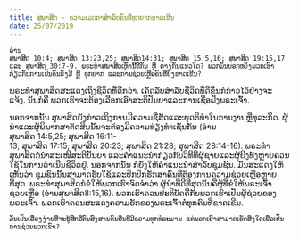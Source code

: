 ```yaml
---
title: ສຸພາສິດ - ຄວາມເມດຕາສຳລັບຄົນທີ່ທຸກຍາກຂາດເຂີນ
date: 25/07/2019
---
```


`ອ່ານສຸພາສິດ 10:4; ສຸພາສິດ 13:23,25; ສຸພາສິດ14:31; ສຸພາສິດ 15:5,16; ສຸພາສິດ 19:15,17 ແລະ ສຸພາສິດ 30:7-9. ພຣະທຳສຸພາສິດເຫຼົ່ານີ້ຄືກັນ ຫຼື ຕ່າງກັນແນວໃດ? ພວກມັນບອກຫຍັງພວກເຮົາກ່ຽວກັບການເປັນຄົນຮັ່ງມີ ຫຼື ທຸກຍາກ ແລະການຊ່ວຍເຫຼືອຄົນທີ່ຍັງຂາດເຂີນ?`

ພຣະທຳສຸພາສິດສະແດງເຖິງຊີວິດທີ່ດີກວ່າ. ເຄັດລັບສຳລັບຊີວິດທີ່ດີຂຶ້ນກໍກ່າວໄວ້ຢ່າງຈະແຈ້ງ. ນັ້ນກໍຄື ພວກເຮົາຈະຕ້ອງເລືອກເອົາສະຕິປັນຍາແລະການເຊື່ອຟັງພຣະເຈົ້າ.

ນອກຈາກນັ້ນ ສຸພາສິດຍັງກ່າວເຖິງການມີຄວາມຊື່ສັດແລະຍຸດຕິທຳໃນການງານຫຼືທຸລະກິດ. ຜູ້ນຳແລະຜູ້ພິພາກສາຕັດສິນນັ້ນຈະຕ້ອງມີຄວາມທ່ຽງທຳເຊັ່ນກັນ (ອ່ານສຸພາສິດ 14:5,25; ສຸພາສິດ 16:11-13; ສຸພາສິດ 17:15; ສຸພາສິດ 20:23; ສຸພາສິດ 21:28; ສຸພາສິດ 28:14-16). ພຣະທຳສຸພາສິດກໍນຳສະເໜີສະຕິປັນຍາ ແລະຄຳແນະນຳກ່ຽວກັບວິທີທີ່ຜູ້ຊາຍແລະຜູ້ຍິງທັງຫຼາຍຄວນໃຊ້ໃນການດຳເນີນຊີວິດຢູ່. ນອກຈາກນັ້ນ ກໍຍັງໃຫ້ຄຳແນະນຳສຳລັບຊຸມຊົນ. ມັນສະແດງໃຫ້ເຫັນວ່າ ຊຸມຊົນນັ້ນສາມາດຮັບໃຊ້ແລະປົກປັກຮັກສາຄົນທີ່ຕ້ອງການຄວາມຊ່ວຍເຫຼືອຫຼາຍທີ່ສຸດ. ພຣະທຳສຸພາສິດກໍຂໍໃຫ້ພວກເຮົາຈົດຈຳວ່າ ຜູ້ນຳທີ່ດີທີ່ສຸດນັ້ນຄືຜູ້ທີ່ຂໍໃຫ້ພຣະເຈົ້າຊ່ວຍເຫຼືອ (ອ່ານສຸພາສິດ8:15,16). ພວກເຮົາຄວນປະຕິບັດຄືກັບພວກເຮົາເປັນຜູ້ຊ່ວຍຂອງພຣະເຈົ້າ. ພວກເຮົາຄວນສະແດງຄວາມຮັກຂອງພຣະເຈົ້າຕໍ່ທຸກຄົນທີ່ຂາດເຂີນ.

`ມັນເປັນເລື່ອງງ່າຍທີ່ຈະຮູ້ສຶກອີ່ຕົນສົງສານຄົນອື່ນທີ່ມີຄວາມທຸກທໍລະມານ ແຕ່ພວກເຮົາສາມາດເຮັດສິ່ງໃດເພື່ອເປັນການຊ່ວຍພວກເຂົາ?`
